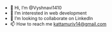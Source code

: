 - 👋 Hi, I’m @Vyshnavi1410
- 👀 I’m interested in web development
- 💞️ I’m looking to collaborate on LinkedIn
- 📫 How to reach me kattamuriv14@gmail.com

<!---
Vyshnavi1410/Vyshnavi1410 is a ✨ special ✨ repository because its `README.md` (this file) appears on your GitHub profile.
You can click the Preview link to take a look at your changes.
--->
